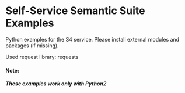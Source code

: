 # Self-Service Semantic Suite Examples

Python examples for the S4 service. Please install external modules and packages (if missing).

Used request library: requests

#### Note:
##### These examples work only with Python2